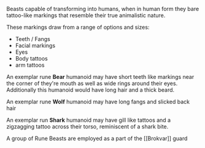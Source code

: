 Beasts capable of transforming into humans, when in human form they bare tattoo-like markings that resemble their true animalistic nature.

These markings draw from a range of options and sizes:
- Teeth / Fangs
- Facial markings
- Eyes
- Body tattoos
- arm tattoos

An exemplar rune **Bear** humanoid may have short teeth like markings near the corner of they're mouth as well as wide rings around their eyes. Additionally this humanoid would have long hair and a thick beard. 

An exemplar rune **Wolf** humanoid may have long fangs and slicked back hair

An exemplar run **Shark** humanoid may have gill like tattoos and a zigzagging tattoo across their torso, reminiscent of a shark bite.


A group of Rune Beasts are employed as a part of the [[Brokvar]] guard
